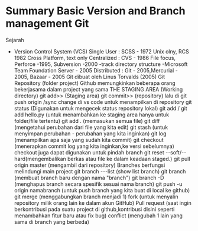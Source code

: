 # Summary Basic Version and Branch management Git
Sejarah
- Version Control System (VCS)
    Single User : SCSS - 1972 Unix olny, RCS 1982 Cross Platform, text only
    Centralized : CVS - 1986 File focus, Perforce -1995, Subversion -2000 -track directory structure
    -Microsoft Team Foundation Server - 2005
    Distributed : Git - 2005,Mercurial - 2005, Bazaar - 2005
    Git dibuat oleh Linus Torvalds (2005)
Git Repository (folder project)
Github memungkinkan beberapa orang bekerjasama dalam project yang sama
THE STAGING AREA 
(Working directory) git add>> (Staging area) git commit>> (repository) lalu di git push origin /sync change di vs code untuk menampilkan di repository
    git status (Digunakan untuk mengecek status repository lokal)
    git add <directory> / git add hello.py (untuk menambahkan ke staging area hanya untuk folder/file tertentu)
    git add . (memasukan semua file)
    git diff (mengetahui perubahan dari file yang kita edit)
    git stash (untuk menyimpan perubahan - perubahan yang kita inginkan)
    git log (menampilkan apa saja yang sudah kita commit)
    git checkout (menerapkan commit log yang kita inginkan,ke versi sebelumnya) checkout juga dapat digunakan untuk pindah branch
    git reset --soft/--hard(mengembalikan berkas atau file ke dalam keadaan staged.)
    git pull origin master (mengambil dari repository)
Branches berfungsi melindungi main project
    git branch ---list (show list branch)
    git branch <branch> (membuat branch baru dengan nama "branch")
    git branch -D <branch> (menghapus branch secara spesifik sesuai nama branch)
    git push -u origin namabranch (untuk push branch yang kita buat di local ke github)
    git merge <branch> (menggabungkan branch menjadi 1)
    fork (untuk menyalin repository milik orang lain ke dalam akun GitHub)
    Pull request (saat ingin berkontribusi pada suatu project di github,kontribusi disini seperti menambahkan fitur baru atau fix bug)
    conflict (mengubah 1 lain yang sama di branch yang berbeda)